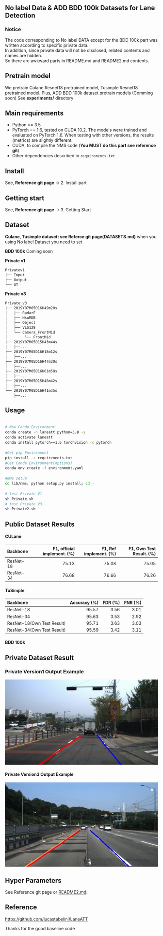 ## No label Data & ADD BDD 100k Datasets for Lane Detection


### Notice
The code corresponding to No label DATA except for the BDD 100k part was written according to specific private data. <br>
In addition, since private data will not be disclosed, related contents and names are hidden. <br>
So there are awkward parts in README.md and README2.md contents.


## Pretrain model 
We pretrain Culane Resnet18 pretrained model, Tusimple Resnet18 pretrained model.
Plus, ADD BDD 100k dataset pretrain models (Comming soon)
See **experiments/** directory


## Main requirements
- Python >= 3.5
- PyTorch == 1.6, tested on CUDA 10.2. The models were trained and evaluated on PyTorch 1.6. When testing with other versions, the results (metrics) are slightly different.
- CUDA, to compile the NMS code (**You MUST do this part see reference git**)
- Other dependencies described in `requirements.txt`

## Install
See, **Reference git page** -> 2. Install part

## Getting start
See, **Reference git page** -> 3. Getting Start

## Dataset
**Culane, Tusimple dataset: see Referce git page(DATASETS.md)**
when you using No label Dataset you need to set 


**BDD 100k**
Coming soon

**Private v1**
```
Privatev1
├── Input
├── Output
└── GT
```

**Private v3** 
```
Private_v3
├── 2019Y07M05D16H49m20s
│   ├── RadarF
│   ├── NsuMDB
│   ├── Object
│   ├── VLS128
│   └── Camera_FrontMid
│        └── FrontMid
├── 2019Y07M05D15H43m44s
│   ├──...
├── 2019Y07M05D16H18m12s
│   ├──...
├── 2019Y07M05D16H47m20s
│   ├──...
├── 2019Y07M05D16H01m58s
│   ├──...
├── 2019Y07M05D15H48m42s
│   ├──...
└── 2019Y07M05D16H41m35s
    ├──...
```

## Usage
```bash

# New Conda Environment
conda create -n laneatt python=3.8 -y
conda activate laneatt
conda install pytorch==1.6 torchvision -c pytorch

#Get pip Environment
pip install -r requirements.txt
#Get Conda Environment(options)
conda env create -f environment.yaml

#NMS setup
cd lib/nms; python setup.py install; cd -

# test Private V1
sh Private.sh
# test Private V3
sh Private2.sh
```

## Public Dataset Results

#### CULane
|   Backbone    |     F1, official implement. (%)    | F1, Ref implement. (%) | F1, Own Test Result. (%) |
|     :---      |         ---:                       |   ---:                 |   ---:                   | 
| ResNet-18     | 75.13                              |  75.08                 |  75.05                   | 
| ResNet-34     | 76.68                              |  76.66                 |  76.26                   |



#### TuSimple
|   Backbone                |      Accuracy (%)     |      FDR (%)     |      FNR (%)     |
|    :---                   |         ---:          |       ---:       |       ---:       |
| ResNet-18                 |    95.57              |    3.56          |    3.01          |
| ResNet-34                 |    95.63              |    3.53          |    2.92          |
| ResNet-18(Own Test Result)|    95.71              |    3.63          |    3.03          |
| ResNet-34(Own Test Result)|    95.59              |    3.42          |    3.11          |

#### BDD 100k


## Private Dataset Result 

### Private Version1 Output Example

[![Private v1 video](data/figures/privatev1_somenail.PNG "Private v1 video")](https://drive.google.com/file/d/1Ptx9bdYE5W5oOkGcOfyMWVtjfcCRPw06/view?usp=sharing)

#### Private Version3 Output Example

[![Private v3 video](data/figures/privatev3_somenail.PNG "Private v3 video")](https://drive.google.com/file/d/1wpSbKLqEqYh0jZXyW-kC9Jf0OOY2-IzG/view?usp=sharing)

## Hyper Parameters
See Reference git page or  [README2.md](README2.md).




## Reference
https://github.com/lucastabelini/LaneATT

Thanks for the good baseline code


